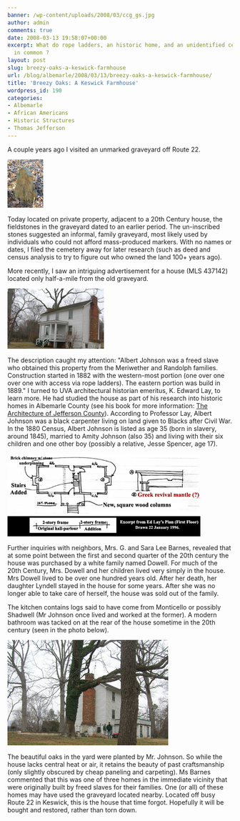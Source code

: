 ```yaml
---
banner: /wp-content/uploads/2008/03/ccg_gs.jpg
author: admin
comments: true
date: 2008-03-13 19:58:07+00:00
excerpt: What do rope ladders, an historic home, and an unidentified cemetery have
  in common ?
layout: post
slug: breezy-oaks-a-keswick-farmhouse
url: /blog/albemarle/2008/03/13/breezy-oaks-a-keswick-farmhouse/
title: 'Breezy Oaks: A Keswick Farmhouse'
wordpress_id: 190
categories:
- Albemarle
- African Americans
- Historic Structures
- Thomas Jefferson
---
```


A couple years ago I visited an unmarked graveyard off Route 22.  

![An un-inscribed fieldstone in the cemetery.](/wp-content/uploads/2008/03/ccg_gs.jpg)

Today located on private property, adjacent to a 20th Century house, the fieldstones in the graveyard dated to an earlier period. The un-inscribed stones suggested an informal, family graveyard, most likely used by individuals who could not afford mass-produced markers.  With no names or dates, I filed the cemetery away for later research (such as deed and census analysis to try to figure out who owned the land 100+ years ago).

More recently, I saw an intriguing advertisement for a house (MLS 437142) located only half-a-mile from the old graveyard. 

![Breezy Oaks (in 2008). Built circa 1882/1889.](/wp-content/uploads/2008/03/ccg_breezyoakshse1.jpg)

The description caught my attention: "Albert Johnson was a freed slave who obtained this property from the Meriwether and Randolph families. Construction started in 1882 with the western-most portion (one over one over one with access via rope ladders). The eastern portion was build in 1889." I turned to UVA architectural historian emeritus, K.  Edward Lay, to learn more. He had studied the house as part of his research into historic homes in Albemarle County (see his book for more information: [The Architecture of Jefferson County](http://www.upress.virginia.edu/books/lay.html)). According to Professor Lay,  Albert Johnson was a black carpenter living on land given to Blacks after Civil War. In the 1880 Census, Albert Johnson is listed as age 35 (born in slavery, around 1845), married to Amity Johnson (also 35) and living with their six children and one other boy (possibly a relative, Jesse Spencer, age 17). 

![Professor Ed Layâ€™s Architectual Drawing](/wp-content/uploads/2008/03/ccg_breezyoaksplan.jpg)



Further inquiries with neighbors, Mrs. G. and Sara Lee Barnes, revealed  that at some point between the first and second quarter of the 20th century the house was purchased by a white family named Dowell.  For much of the 20th Century, Mrs. Dowell and her children lived very simply in the house. Mrs Dowell lived to be over one hundred years old. After her death, her daughter Lyndell stayed in the house for some years. After she was no longer able to take care of herself, the house was sold out of the family.

The kitchen contains logs said to have come from Monticello or possibly Shadwell (Mr Johnson once lived and worked at the former). A modern bathroom was tacked on at the rear of the house sometime in the 20th century (seen in the photo below). 

![Rear view of the house with a cinder block bathroom attached.](/wp-content/uploads/2008/03/ccg_breezyoakshse2.jpg)

The beautiful oaks in the yard were planted by Mr. Johnson. So while the house lacks central heat or air, it retains the beauty of past craftsmanship (only slightly obscured by cheap paneling and carpeting). Ms Barnes commented that this was one of three homes in the immediate vicinity that were originally built by freed slaves for their families. One (or all) of these homes may have used the graveyard located nearby. Located off busy Route 22 in Keswick, this is the house that time forgot. Hopefully it will be bought and restored, rather than torn down.
